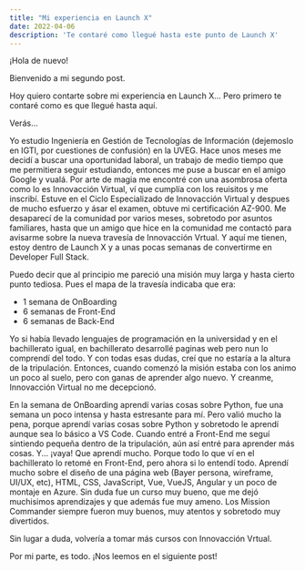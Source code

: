 ```yaml
---
title: "Mi experiencia en Launch X"
date: 2022-04-06
description: 'Te contaré como llegué hasta este punto de Launch X'
---
```


¡Hola de nuevo!

Bienvenido a mi segundo post.

Hoy quiero contarte sobre mi experiencia en Launch X... Pero primero te contaré como es que llegué hasta aquí.

Verás...

Yo estudio Ingeniería en Gestión de Tecnologías de Información (dejemoslo en IGTI, por cuestiones de confusión) en la UVEG. 
Hace unos meses me decidí a buscar una oportunidad laboral, un trabajo de medio tiempo que me permitiera seguir estudiando, entonces me puse a buscar en el amigo Google y vualá.
Por arte de magia me encontré con una asombrosa oferta como lo es Innovacción Virtual, ví que cumplía con los reuisitos y me inscribí. Estuve en el Ciclo Especializado de Innovacción Virtual y despues de mucho esfuerzo y ásar el examen, obtuve mi certificación AZ-900.
Me desaparecí de la comunidad por varios meses, sobretodo por asuntos familiares, hasta que un amigo que hice en la comunidad me contactó para avisarme sobre la nueva travesía de Innovacción Vrtual.
Y aquí me tienen, estoy dentro de Launch X y a unas pocas semanas de convertirme en Developer Full Stack.

Puedo decir que al principio me pareció una misión muy larga y hasta cierto punto tediosa. Pues el mapa de la travesía indicaba que era:
- 1 semana de OnBoarding
- 6 semanas de Front-End
- 6 semanas de Back-End

Yo si había llevado lenguajes de programación en la universidad y en el bachillerato igual, en bachillerato desarrollé paginas web pero nun lo comprendí del todo. Y con todas esas dudas, creí que no estaría a la altura de la tripulación.
Entonces, cuando comenzó la misión estaba con los animo un poco al suelo, pero con ganas de aprender algo nuevo. Y creanme, Innovacción Virtual no me decepcionó.

En la semana de OnBoarding aprendí varias cosas sobre Python, fue una semana un poco intensa y hasta estresante para mí. Pero valió mucho la pena, porque aprendí varias cosas sobre Python y sobretodo le aprendí aunque sea lo básico a VS Code.
Cuando entré a Front-End me seguí sintiendo pequeña dentro de la tripulación, aún así entré para aprender más cosas. Y... ¡vaya! Que aprendí mucho. Porque todo lo que ví en el bachillerato lo retomé en Front-End, pero ahora si lo entendí todo.
Aprendí mucho sobre el diseño de una página web (Bayer persona, wireframe, UI/UX, etc), HTML, CSS, JavaScript, Vue, VueJS, Angular y un poco de montaje en Azure. Sin duda fue un curso muy bueno, que me dejó muchisimos aprendizajes y que además fue muy ameno.
Los Mission Commander siempre fueron muy buenos, muy atentos y  sobretodo muy divertidos. 

Sin lugar a duda, volvería a tomar más cursos con Innovacción Vrtual.

Por mi parte, es todo. ¡Nos leemos en el siguiente post!
